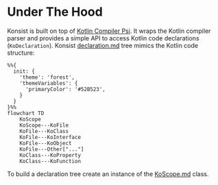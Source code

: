 # Under The Hood

Konsist is built on top of [Kotlin Compiler Psi](https://github.com/JetBrains/kotlin/tree/master/compiler/psi/src/org/jetbrains/kotlin/psi). It wraps the Kotlin compiler parser and provides a simple API to access Kotlin code declarations (`KoDeclaration`). Konsist  [declaration.md](../features/declaration.md "mention") tree mimics the Kotlin code structure:

```mermaid
%%{
  init: {
    'theme': 'forest',
    'themeVariables': {
      'primaryColor': '#52B523',
    }
  }
}%%
flowchart TD
    KoScope
    KoScope---KoFile
    KoFile---KoClass
    KoFile---KoInterface
    KoFile---KoObject
    KoFile---Other["..."]
    KoClass---KoProperty
    KoClass---KoFunction
```

To build a declaration tree create an instance of the [KoScope.md](https://github.com/LemonAppDev/konsist/blob/main/docs/KoScope.md) class.
